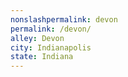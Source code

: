 ```yaml
---
﻿nonslashpermalink: devon
permalink: /devon/
alley: Devon
city: Indianapolis
state: Indiana
---
```

